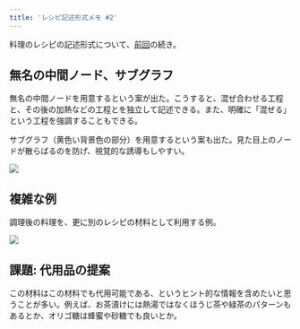 ```yaml
---
title: 'レシピ記述形式メモ #2'
---
```

料理のレシピの記述形式について、[前回](https://r7kamura.com/articles/2022-05-13-mermaid-recipe-memo)の続き。

無名の中間ノード、サブグラフ
--------------

無名の中間ノードを用意するという案が出た。こうすると、混ぜ合わせる工程と、その後の加熱などの工程とを独立して記述できる。また、明確に「混ぜる」という工程を強調することもできる。

サブグラフ（黄色い背景色の部分）を用意するという案も出た。見た目上のノードが散らばるのを防げ、視覚的な誘導もしやすい。

![](https://lh4.googleusercontent.com/ofYuP7-x_yMZl8vIFLGct1rD4yny-9hnCrPEQPnF9uyDELyGy6oTIIqUhY_GKEcsf3CJuaJ6xilaPVLmOjFvo-fjE87ym7PS1dc9NWiI60cawuUr7ig25ayTRi4PT77h4OulzX-II_GteM1BgLWmHZ2N3yZn3-wbsUwg6TpBrGmSq2ntYx4_vKftwVo7)

複雑な例
----

調理後の料理を、更に別のレシピの材料として利用する例。

![](https://lh3.googleusercontent.com/FBOKIdUUIp4kBclQPzDuNi8au7Ma6iOjrAMQn7H8eSC9FQbPK3WDfAcS0kB9CeoTHVJu-OVGNNTboOskCsJ-mM4p_AXZs97qotkX2HbNY1GwAxhVqrd1gIOLTHRHDtFX85DgaZkDrzSHoeOQK-OaMnC1CQQ-vLDWn3o2SVUbd0ZemmiOVbRZlTWBD9if)

課題: 代用品の提案
----------

この材料はこの材料でも代用可能である、というヒント的な情報を含めたいと思うことが多い。例えば、お茶漬けには熱湯ではなくほうじ茶や緑茶のパターンもあるとか、オリゴ糖は蜂蜜や砂糖でも良いとか。
